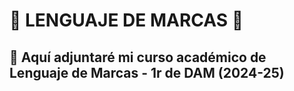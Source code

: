 # 🌟 LENGUAJE DE MARCAS 🌟

## 📝 Aquí adjuntaré mi curso académico de Lenguaje de Marcas - 1r de DAM (2024-25)
